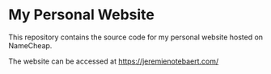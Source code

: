 # My Personal Website
This repository contains the source code for my personal website hosted on NameCheap.

The website can be accessed at https://jeremienotebaert.com/
